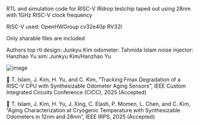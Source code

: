 RTL and simulation code for RISC-V IRdrop testchip
taped out using 28nm with 1GHz RISC-V clock frequency

RISC-V used: OpenHWGroup cv32e40p RV32I

Only sharable files are included

Authors
top rtl design: Junkyu Kim
odometer: Tahmida Islam
noise injector: Hanzhao Yu
sim: Junkyu Kim/Hanzhao Yu

![image](https://github.com/user-attachments/assets/c2b1a2d7-380b-4bbf-873c-852ead3d6a07)

	T. Islam, J. Kim, H. Yu, and C. Kim, “Tracking Fmax Degradation of a RISC-V CPU with Synthesizable Odometer Aging Sensors”, IEEE Custom Integrated Circuits Conference (CICC), 2025 (Accepted)

	T. Islam, J. Kim, H. Yu, J. Xing, C. Elash, P. Momen, L. Chen, and C. Kim, “Aging Characterization at Cryogenic Temperature with Synthesizable Odometers in 12nm and 28nm”, IEEE IRPS, 2025 (Accepted)
